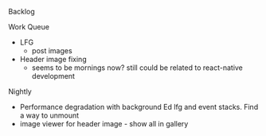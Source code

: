 Backlog

Work Queue
* LFG
  * post images
* Header image fixing
  * seems to be mornings now? still could be related to react-native development

Nightly
* Performance degradation with background Ed lfg and event stacks. Find a way to unmount
* image viewer for header image - show all in gallery

